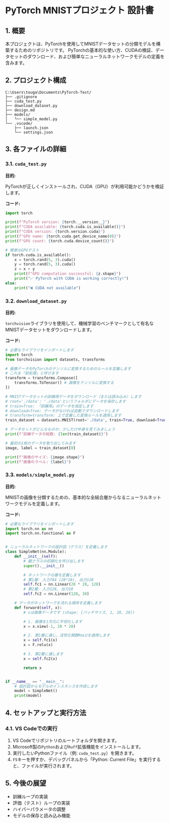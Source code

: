 # PyTorch MNISTプロジェクト 設計書

## 1. 概要

本プロジェクトは、PyTorchを使用してMNISTデータセットの分類モデルを構築するためのリポジトリです。
PyTorchの基本的な使い方、CUDAの検証、データセットのダウンロード、および簡単なニューラルネットワークモデルの定義を含みます。

## 2. プロジェクト構成

```
C:\Users\touga\Documents\PyTorch-Test/
├── .gitignore
├── cuda_test.py
├── download_dataset.py
├── design.md
├── models/
│   └── simple_model.py
└── .vscode/
    ├── launch.json
    └── settings.json
```

## 3. 各ファイルの詳細

### 3.1. `cuda_test.py`

**目的:**

PyTorchが正しくインストールされ、CUDA（GPU）が利用可能かどうかを検証します。

**コード:**

```python
import torch

print(f"PyTorch version: {torch.__version__}")
print(f"CUDA available: {torch.cuda.is_available()}")
print(f"CUDA version: {torch.version.cuda}")
print(f"GPU name: {torch.cuda.get_device_name(0)}")
print(f"GPU count: {torch.cuda.device_count()}")

# 簡単なGPUテスト
if torch.cuda.is_available():
    x = torch.rand(5, 3).cuda()
    y = torch.rand(5, 3).cuda()
    z = x + y
    print(f"GPU computation successful: {z.shape}")
    print("✅ PyTorch with CUDA is working correctly!")
else:
    print("❌ CUDA not available")
```

### 3.2. `download_dataset.py`

**目的:**

`torchvision`ライブラリを使用して、機械学習のベンチマークとして有名なMNISTデータセットをダウンロードします。

**コード:**

```python
# 必要なライブラリをインポートします
import torch
from torchvision import datasets, transforms

# 画像データをPyTorchのテンソルに変換するためのルールを定義します
# これを「前処理」と呼びます
transform = transforms.Compose([
    transforms.ToTensor() # 画像をテンソルに変換する
])

# MNISTデータセットの訓練用データをダウンロード（または読み込み）します
# root='./data': './data'というフォルダにデータを保存します
# train=True: 「訓練用」のデータを指定します
# download=True: データがなければ自動でダウンロードします
# transform=transform: 上で定義した変換ルールを適用します
train_dataset = datasets.MNIST(root='./data', train=True, download=True, transform=transform)

# データセットがどんなものか、少しだけ中身を見てみましょう
print(f"訓練データの総数: {len(train_dataset)}")

# 最初の1枚のデータを取り出してみます
image, label = train_dataset[0]

print(f"画像のサイズ: {image.shape}")
print(f"画像のラベル: {label}")
```

### 3.3. `models/simple_model.py`

**目的:**

MNISTの画像を分類するための、基本的な全結合層からなるニューラルネットワークモデルを定義します。

**コード:**

```python
# 必要なライブラリをインポートします
import torch.nn as nn
import torch.nn.functional as F


# ニューラルネットワークの設計図（クラス）を定義します
class SimpleNet(nn.Module):
    def __init__(self):
        # 親クラスの初期化を呼び出します
        super().__init__()

        # ネットワークの層を定義します
        # 第1層: 入力784 (28*28), 出力128
        self.fc1 = nn.Linear(28 * 28, 128)
        # 第2層: 入力128, 出力10
        self.fc2 = nn.Linear(128, 10)

    # データがネットワークを流れる順序を定義します
    def forward(self, x):
        # xは画像データです (shape: [バッチサイズ, 1, 28, 28])

        # 1. 画像を1次元に平坦化します
        x = x.view(-1, 28 * 28)

        # 2. 第1層に通し、活性化関数ReLUを適用します
        x = self.fc1(x)
        x = F.relu(x)

        # 3. 第2層に通します
        x = self.fc2(x)

        return x


if __name__ == "__main__":
    # 設計図からモデルのインスタンスを作成します
    model = SimpleNet()
    print(model)
```

## 4. セットアップと実行方法

### 4.1. VS Codeでの実行

1.  VS Codeでリポジトリのルートフォルダを開きます。
2.  Microsoft製の`Python`および`Ruff`拡張機能をインストールします。
3.  実行したいPythonファイル（例: `cuda_test.py`）を開きます。
4.  `F5`キーを押すか、デバッグパネルから「Python: Current File」を実行すると、ファイルが実行されます。

## 5. 今後の展望

-   訓練ループの実装
-   評価（テスト）ループの実装
-   ハイパーパラメータの調整
-   モデルの保存と読み込み機能

```
